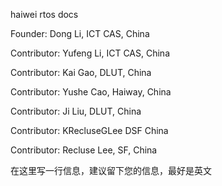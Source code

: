 haiwei rtos docs

Founder: Dong Li, ICT CAS, China

Contributor: Yufeng Li, ICT CAS, China

Contributor: Kai Gao, DLUT, China

Contributor: Yushe Cao, Haiway, China

Contributor: Ji Liu, DLUT, China

Contributor: KRecluseGLee DSF China

Contributor: Recluse Lee, SF, China

在这里写一行信息，建议留下您的信息，最好是英文
